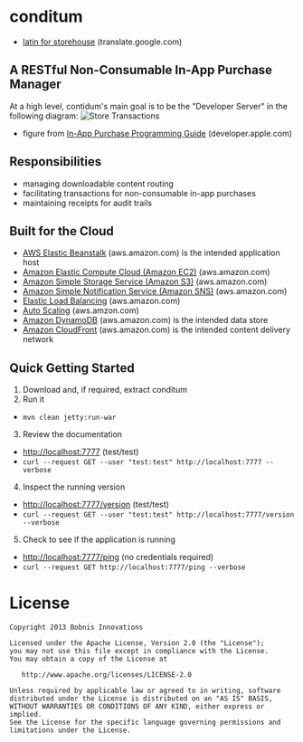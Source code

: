 # conditum
- [latin for storehouse](http://translate.google.com/#la/en/conditum "conditum is latin for storehouse") (translate.google.com)

## A RESTful Non-Consumable In-App Purchase Manager
At a high level, contidum's main goal is to be the "Developer Server" in the following diagram:
![Store Transactions](http://i.imgur.com/UVjgar5.png "Store Transactions")
* figure from [In-App Purchase Programming Guide](http://developer.apple.com/library/ios/#documentation/NetworkingInternet/Conceptual/StoreKitGuide/APIOverview/OverviewoftheStoreKitAPI.html "In-App Purchase Programming Guide") (developer.apple.com)

## Responsibilities
- managing downloadable content routing
- facilitating transactions for non-consumable in-app purchases
- maintaining receipts for audit trails

## Built for the Cloud
* [AWS Elastic Beanstalk](http://aws.amazon.com/elasticbeanstalk/ "AWS Elastic Beanstalk") (aws.amazon.com) is the intended application host
 * [Amazon Elastic Compute Cloud (Amazon EC2)](http://aws.amazon.com/ec2/ "Amazon Elastic Compute Cloud (Amazon EC2)") (aws.amazon.com)
 * [Amazon Simple Storage Service (Amazon S3)](http://aws.amazon.com/s3/ "Amazon Simple Storage Service (Amazon S3)") (aws.amazon.com)
 * [Amazon Simple Notification Service (Amazon SNS)](http://aws.amazon.com/sns/ "Amazon Simple Notification Service (Amazon SNS)") (aws.amazon.com)
 * [Elastic Load Balancing](http://aws.amazon.com/elasticloadbalancing/ "Elastic Load Balancing") (aws.amazon.com)
 * [Auto Scaling](http://aws.amazon.com/autoscaling/ "Auto Scaling") (aws.amzon.com)
* [Amazon DynamoDB](http://aws.amazon.com/dynamodb/ "Amazon DynamoDB") (aws.amazon.com) is the intended data store
* [Amazon CloudFront](http://aws.amazon.com/cloudfront/ "Amazon CloudFront") (aws.amazon.com) is the intended content delivery network

## Quick Getting Started
1. Download and, if required, extract conditum
2. Run it
 * ```mvn clean jetty:run-war```
3. Review the documentation
 * [http://localhost:7777](http://localhost:7777 "Documentation") (test/test)
 * ```curl --request GET --user "test:test" http://localhost:7777 --verbose```
4. Inspect the running version
 * [http://localhost:7777/version](http://localhost:7777/version "Version") (test/test)
 * ```curl --request GET --user "test:test" http://localhost:7777/version --verbose```
5. Check to see if the application is running
 * [http://localhost:7777/ping](http://localhost:7777/ping "Ping") (no credentials required)
 * ```curl --request GET http://localhost:7777/ping --verbose```

# License
    Copyright 2013 Bobnis Innovations
    
    Licensed under the Apache License, Version 2.0 (the "License");
    you may not use this file except in compliance with the License.
    You may obtain a copy of the License at
    
       http://www.apache.org/licenses/LICENSE-2.0
    
    Unless required by applicable law or agreed to in writing, software
    distributed under the License is distributed on an "AS IS" BASIS,
    WITHOUT WARRANTIES OR CONDITIONS OF ANY KIND, either express or implied.
    See the License for the specific language governing permissions and
    limitations under the License.
